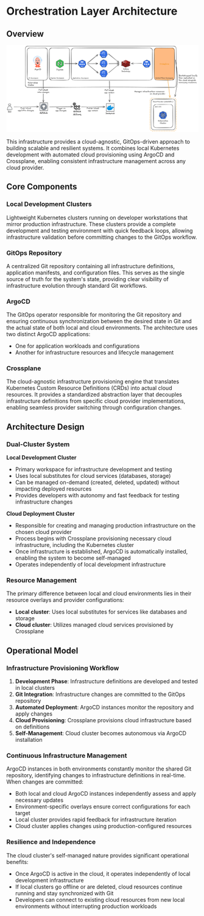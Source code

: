 # Orchestration Layer Architecture

## Overview

![Epicshelter Orchestration Layer Architecture](../assets/orchestration-layer-architecture.png)

This infrastructure provides a cloud-agnostic, GitOps-driven approach to building scalable and resilient systems. It combines local Kubernetes development with automated cloud provisioning using ArgoCD and Crossplane, enabling consistent infrastructure management across any cloud provider.

## Core Components

### Local Development Clusters

Lightweight Kubernetes clusters running on developer workstations that mirror production infrastructure. These clusters provide a complete development and testing environment with quick feedback loops, allowing infrastructure validation before committing changes to the GitOps workflow.

### GitOps Repository

A centralized Git repository containing all infrastructure definitions, application manifests, and configuration files. This serves as the single source of truth for the system's state, providing clear visibility of infrastructure evolution through standard Git workflows.

### ArgoCD

The GitOps operator responsible for monitoring the Git repository and ensuring continuous synchronization between the desired state in Git and the actual state of both local and cloud environments. The architecture uses two distinct ArgoCD applications:
- One for application workloads and configurations
- Another for infrastructure resources and lifecycle management

### Crossplane

The cloud-agnostic infrastructure provisioning engine that translates Kubernetes Custom Resource Definitions (CRDs) into actual cloud resources. It provides a standardized abstraction layer that decouples infrastructure definitions from specific cloud provider implementations, enabling seamless provider switching through configuration changes.

## Architecture Design

### Dual-Cluster System

**Local Development Cluster**

- Primary workspace for infrastructure development and testing
- Uses local substitutes for cloud services (databases, storage)
- Can be managed on-demand (created, deleted, updated) without impacting deployed resources
- Provides developers with autonomy and fast feedback for testing infrastructure changes

**Cloud Deployment Cluster**

- Responsible for creating and managing production infrastructure on the chosen cloud provider
- Process begins with Crossplane provisioning necessary cloud infrastructure, including the Kubernetes cluster
- Once infrastructure is established, ArgoCD is automatically installed, enabling the system to become self-managed
- Operates independently of local development infrastructure

### Resource Management

The primary difference between local and cloud environments lies in their resource overlays and provider configurations:

- **Local cluster**: Uses local substitutes for services like databases and storage
- **Cloud cluster**: Utilizes managed cloud services provisioned by Crossplane

## Operational Model

### Infrastructure Provisioning Workflow

1. **Development Phase**: Infrastructure definitions are developed and tested in local clusters
2. **Git Integration**: Infrastructure changes are committed to the GitOps repository
3. **Automated Deployment**: ArgoCD instances monitor the repository and apply changes
4. **Cloud Provisioning**: Crossplane provisions cloud infrastructure based on definitions
5. **Self-Management**: Cloud cluster becomes autonomous via ArgoCD installation

### Continuous Infrastructure Management

ArgoCD instances in both environments constantly monitor the shared Git repository, identifying changes to infrastructure definitions in real-time. When changes are committed:

- Both local and cloud ArgoCD instances independently assess and apply necessary updates
- Environment-specific overlays ensure correct configurations for each target
- Local cluster provides rapid feedback for infrastructure iteration
- Cloud cluster applies changes using production-configured resources

### Resilience and Independence

The cloud cluster's self-managed nature provides significant operational benefits:

- Once ArgoCD is active in the cloud, it operates independently of local development infrastructure
- If local clusters go offline or are deleted, cloud resources continue running and stay synchronized with Git
- Developers can connect to existing cloud resources from new local environments without interrupting production workloads
